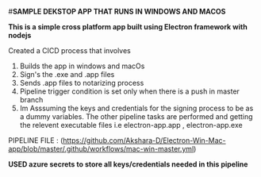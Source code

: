 #**SAMPLE DEKSTOP APP THAT RUNS IN WINDOWS AND MACOS**

**This is a simple cross platform app built using Electron framework with nodejs** <br>

Created a CICD process that involves <br>
1. Builds the app in windows and macOs <br>
2. Sign's the .exe and .app files
3. Sends .app files to notarizing process
4. Pipeline trigger condition is set only when there is a push in master branch
5. Im Asssuming the keys and credentials for the signing process to be as a dummy variables. The other pipeline tasks are performed and getting the relevent executable files i.e electron-app.app , electron-app.exe

PIPELINE FILE : (https://github.com/Akshara-D/Electron-Win-Mac-app/blob/master/.github/workflows/mac-win-master.yml)

**USED azure secrets to store all keys/credentials needed in this pipeline**


